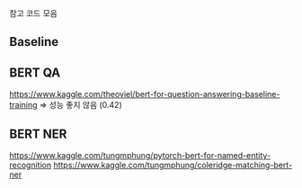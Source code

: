 참고 코드 모음

## Baseline


## BERT QA
https://www.kaggle.com/theoviel/bert-for-question-answering-baseline-training
=> 성능 좋지 않음 (0.42)

## BERT NER
https://www.kaggle.com/tungmphung/pytorch-bert-for-named-entity-recognition
https://www.kaggle.com/tungmphung/coleridge-matching-bert-ner

